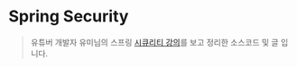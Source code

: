 # Spring Security

> 유튜버 개발자 유미님의 스프링 [시큐리티 강의](https://www.youtube.com/playlist?list=PLJkjrxxiBSFCKD9TRKDYn7IE96K2u3C3U)를 보고 정리한 소스코드 및 글 입니다.